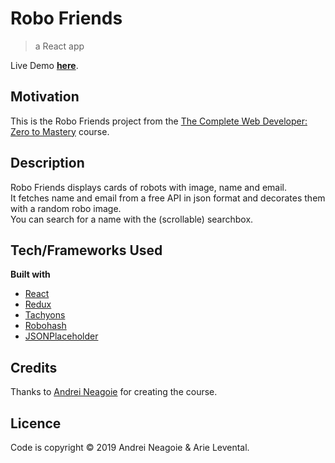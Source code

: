 # Robo Friends

> a React app

Live Demo **[here](http://averageleo.github.io/robofriends)**.

## Motivation

This is the Robo Friends project from the [The Complete Web Developer: Zero to Mastery](https://www.udemy.com/the-complete-web-developer-zero-to-mastery/) course.

## Description

Robo Friends displays cards of robots with image, name and email.  
It fetches name and email from a free API in json format and decorates them with a random robo image.  
You can search for a name with the (scrollable) searchbox.

## Tech/Frameworks Used

**Built with**

- [React](https://reactjs.org/)
- [Redux](https://redux.js.org/)
- [Tachyons](http://tachyons.io/)
- [Robohash](https://robohash.org/)
- [JSONPlaceholder](https://jsonplaceholder.typicode.com/)

## Credits

Thanks to [Andrei Neagoie](https://github.com/aneagoie) for creating the course.

## Licence

Code is copyright © 2019 Andrei Neagoie & Arie Levental.